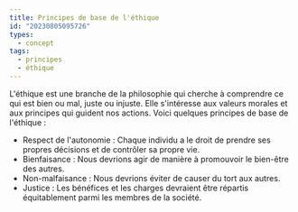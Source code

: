 ```yaml
---
title: Principes de base de l'éthique
id: "20230805095726"
types:
  - concept
tags:
  - principes
  - éthique
---
```


L'éthique est une branche de la philosophie qui cherche à comprendre ce qui est bien ou mal, juste ou injuste. Elle s'intéresse aux valeurs morales et aux principes qui guident nos actions. Voici quelques principes de base de l'éthique :

* Respect de l'autonomie : Chaque individu a le droit de prendre ses propres décisions et de contrôler sa propre vie.
* Bienfaisance : Nous devrions agir de manière à promouvoir le bien-être des autres.
* Non-malfaisance : Nous devrions éviter de causer du tort aux autres.
* Justice : Les bénéfices et les charges devraient être répartis équitablement parmi les membres de la société.